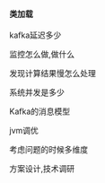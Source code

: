 #### 类加载



kafka延迟多少



监控怎么做,做什么



发现计算结果慢怎么处理



系统并发是多少



Kafka的消息模型



jvm调优



考虑问题的时候多维度



方案设计,技术调研



